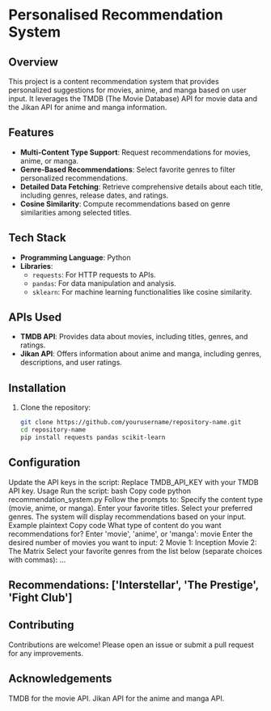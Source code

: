 # Personalised Recommendation System

## Overview
This project is a content recommendation system that provides personalized suggestions for movies, anime, and manga based on user input. It leverages the TMDB (The Movie Database) API for movie data and the Jikan API for anime and manga information.

## Features
- **Multi-Content Type Support**: Request recommendations for movies, anime, or manga.
- **Genre-Based Recommendations**: Select favorite genres to filter personalized recommendations.
- **Detailed Data Fetching**: Retrieve comprehensive details about each title, including genres, release dates, and ratings.
- **Cosine Similarity**: Compute recommendations based on genre similarities among selected titles.

## Tech Stack
- **Programming Language**: Python
- **Libraries**:
  - `requests`: For HTTP requests to APIs.
  - `pandas`: For data manipulation and analysis.
  - `sklearn`: For machine learning functionalities like cosine similarity.

## APIs Used
- **TMDB API**: Provides data about movies, including titles, genres, and ratings.
- **Jikan API**: Offers information about anime and manga, including genres, descriptions, and user ratings.

## Installation
1. Clone the repository:
   ```bash
   git clone https://github.com/yourusername/repository-name.git
   cd repository-name
   pip install requests pandas scikit-learn
## Configuration
Update the API keys in the script:
Replace TMDB_API_KEY with your TMDB API key.
Usage
Run the script:
bash
Copy code
python recommendation_system.py
Follow the prompts to:
Specify the content type (movie, anime, or manga).
Enter your favorite titles.
Select your preferred genres.
The system will display recommendations based on your input.
Example
plaintext
Copy code
What type of content do you want recommendations for?
Enter 'movie', 'anime', or 'manga': movie
Enter the desired number of movies you want to input: 2
Movie 1: Inception
Movie 2: The Matrix
Select your favorite genres from the list below (separate choices with commas):
...
## Recommendations: ['Interstellar', 'The Prestige', 'Fight Club']
## Contributing
Contributions are welcome! Please open an issue or submit a pull request for any improvements.

## Acknowledgements
TMDB for the movie API.
Jikan API for the anime and manga API.

